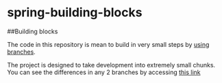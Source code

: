 # spring-building-blocks

##Building blocks

The code in this repository is mean to build in very small steps by [using branches](https://github.com/robertmcnees/spring-building-blocks/branches).

The project is designed to take development into extremely small chunks.  You can see the differences in any 2 branches by accessing [this link](https://github.com/robertmcnees/spring-building-blocks/compare/)

